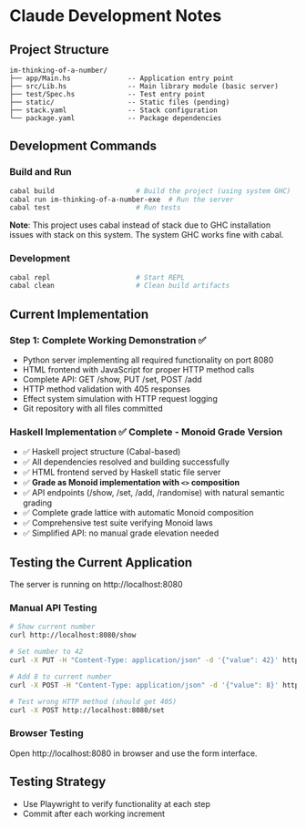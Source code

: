 # Claude Development Notes

## Project Structure
```
im-thinking-of-a-number/
├── app/Main.hs              -- Application entry point
├── src/Lib.hs               -- Main library module (basic server)
├── test/Spec.hs             -- Test entry point
├── static/                  -- Static files (pending)
├── stack.yaml               -- Stack configuration
└── package.yaml             -- Package dependencies
```

## Development Commands

### Build and Run
```bash
cabal build                    # Build the project (using system GHC)
cabal run im-thinking-of-a-number-exe  # Run the server
cabal test                     # Run tests
```

**Note**: This project uses cabal instead of stack due to GHC installation issues with stack on this system. The system GHC works fine with cabal.

### Development
```bash
cabal repl                     # Start REPL
cabal clean                    # Clean build artifacts
```

## Current Implementation

### Step 1: Complete Working Demonstration ✅
- Python server implementing all required functionality on port 8080
- HTML frontend with JavaScript for proper HTTP method calls
- Complete API: GET /show, PUT /set, POST /add
- HTTP method validation with 405 responses
- Effect system simulation with HTTP request logging
- Git repository with all files committed

### Haskell Implementation ✅ Complete - Monoid Grade Version
- ✅ Haskell project structure (Cabal-based)
- ✅ All dependencies resolved and building successfully 
- ✅ HTML frontend served by Haskell static file server
- ✅ **Grade as Monoid implementation with `<>` composition** 
- ✅ API endpoints (/show, /set, /add, /randomise) with natural semantic grading
- ✅ Complete grade lattice with automatic Monoid composition
- ✅ Comprehensive test suite verifying Monoid laws
- ✅ Simplified API: no manual grade elevation needed

## Testing the Current Application

The server is running on http://localhost:8080

### Manual API Testing
```bash
# Show current number
curl http://localhost:8080/show

# Set number to 42
curl -X PUT -H "Content-Type: application/json" -d '{"value": 42}' http://localhost:8080/set

# Add 8 to current number
curl -X POST -H "Content-Type: application/json" -d '{"value": 8}' http://localhost:8080/add

# Test wrong HTTP method (should get 405)
curl -X POST http://localhost:8080/set
```

### Browser Testing
Open http://localhost:8080 in browser and use the form interface.

## Testing Strategy
- Use Playwright to verify functionality at each step
- Commit after each working increment